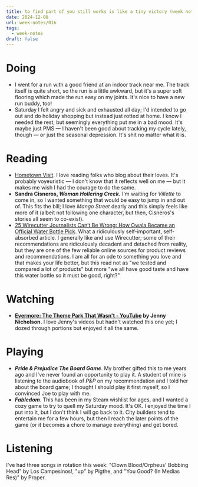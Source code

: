 ```yaml
---
title: to find part of you still works is like a tiny victory (week notes 016)
date: 2024-12-08
url: week-notes/016
tags:
  - week-notes
draft: false
---
```

# Doing
* I went for a run with a good friend at an indoor track near me. The track itself is quite short, so the run is a little awkward, but it's a super soft flooring which made the run easy on my joints. It's nice to have a new run buddy, too!
* Saturday I felt angry and sick and exhausted all day; I'd intended to go out and do holiday shopping but instead just rotted at home. I know I needed the rest, but seemingly everything put me in a bad mood. It's maybe just PMS — I haven't been good about tracking my cycle lately, though — or just the seasonal depression. It's shit no matter what it is.
# Reading
* [Hometown Visit](https://lanadelrue.bearblog.dev/hometown-visit). I love reading folks who blog about their loves. It's probably voyeuristic — I don't know that it reflects well on me — but it makes me wish I had the courage to do the same.
* **Sandra Cisneros, _Woman Hollering Creek_.** I'm waiting for _Villette_ to come in, so I wanted something that would be easy to jump in and out of. This fits the bill; I love _Mango Street_ dearly and this simply feels like more of it (albeit not following one character, but then, Cisneros's stories all seem to co-exist).
* [25 Wirecutter Journalists Can’t Be Wrong: How Owala Became an Official Water Bottle Pick](https://www.nytimes.com/wirecutter/reviews/owala-freesip-review/). What a ridiculously self-important, self-absorbed article. I generally like and use Wirecutter; some of their recommendations are ridiculously decadent and detached from reality, but they are one of the few reliable online sources for product reviews and recommendations. I am all for an ode to something you love and that makes your life better, but this read not as "we tested and compared a lot of products" but more "we all have good taste and have this water bottle so it must be good, right?"
# Watching
* **[Evermore: The Theme Park That Wasn't - YouTube](https://www.youtube.com/watch?v=L9OhTB5eBqQ) by Jenny Nicholson.** I love Jenny's videos but hadn't watched this one yet; I dozed through portions but enjoyed it all the same.
# Playing
* **_Pride & Prejudice The Board Game_**. My brother gifted this to me years ago and I've never found an opportunity to play it. A student of mine is listening to the audiobook of _P&P_ on my recommendation and I told her about the board game; I thought I should play it first myself, so I convinced Joe to play with me.
* **_Fabledom_**. This has been in my Steam wishlist for ages, and I wanted a cozy game to try to quell my Saturday mood. It's OK. I enjoyed the time I put into it, but I don't think I will go back to it. City builders tend to entertain me for a few hours, but then I reach the later points of the game (or it becomes a chore to manage everything) and get bored.
# Listening
I've had three songs in rotation this week: "Clown Blood/Orpheus' Bobbing Head" by Los Campesinos!, "up" by Pigthe, and "You Good? (In Medias Res)" by Proper.